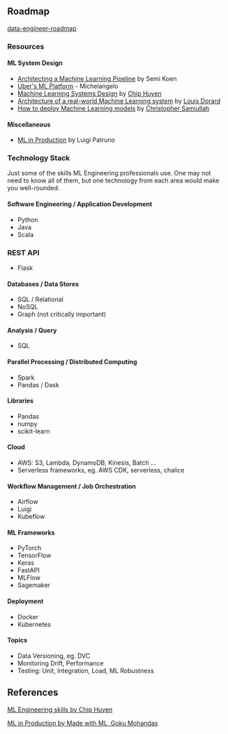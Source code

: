 ## Roadmap
[data-engineer-roadmap](https://github.com/datastacktv/data-engineer-roadmap)


### Resources

#### ML System Design
* [Architecting a Machine Learning Pipeline](https://towardsdatascience.com/architecting-a-machine-learning-pipeline-a847f094d1c7) by Semi Koen
* [Uber's ML Platform](https://eng.uber.com/michelangelo-machine-learning-platform/) - Michelangelo
* [Machine Learning Systems Design](https://github.com/chiphuyen/machine-learning-systems-design) by [Chip Huyen](https://huyenchip.com/)
* [Architecture of a real-world Machine Learning system](https://medium.com/louis-dorard/architecture-of-a-real-world-machine-learning-system-795254bec646) by [Louis Dorard](https://www.louisdorard.com/machine-learning-canvas)
* [How to deploy Machine Learning models](https://medium.com/@christopher.samiullah/how-to-deploy-machine-learning-models-4b8b98120ffe) by [Christopher Samiullah](https://christophergs.com/)

#### Miscellaneous
* [ML in Production](https://mlinproduction.com/) by Luigi Patruno


### Technology Stack
Just some of the skills ML Engineering professionals use.
One may not need to know all of them, but one technology from each area would make you well-rounded.

#### Software Engineering / Application Development
* Python
* Java
* Scala

### REST API
* Flask

#### Databases / Data Stores
* SQL / Relational
* NoSQL
* Graph (not critically important)

#### Analysis / Query
* SQL

#### Parallel Processing / Distributed Computing
* Spark
* Pandas / Dask

#### Libraries
* Pandas
* numpy
* scikit-learn

#### Cloud
* AWS: S3, Lambda, DynamoDB, Kinesis, Batch ...
* Serverless frameworks, eg. AWS CDK, serverless, chalice

#### Workflow Management / Job Orchestration
* Airflow
* Luigi
* Kubeflow

#### ML Frameworks
* PyTorch
* TensorFlow
* Keras
* FastAPI
* MLFlow
* Sagemaker

#### Deployment
* Docker
* Kubernetes

#### Topics
* Data Versioning, eg. DVC
* Monitoring Drift, Performance
* Testing: Unit, Integration, Load, ML Robustness


## References

[ML Engineering skills by Chip Huyen](https://twitter.com/chipro/status/1315283623910805504)

[ML in Production by Made with ML, Goku Mohandas](https://twitter.com/GokuMohandas/status/1315990996849627136)
